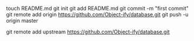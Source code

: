 touch README.md
git init
git add README.md
git commit -m "first commit"
git remote add origin https://github.com/Object-ify/database.git
git push -u origin master

git remote add upstream https://github.com/Object-ify/database.git
